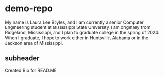 # demo-repo

My name is Laura Lee Boyles, and I am currently a senior Computer Engineering student at Mississippi State University. I am originally from Ridgeland, Mississippi, and I plan to graduate college in the spring of 2024. When I graduate, I hope to work either in Huntsville, Alabama or in the Jackson area of Mississippi.

## subheader

Created Bio for READ.ME